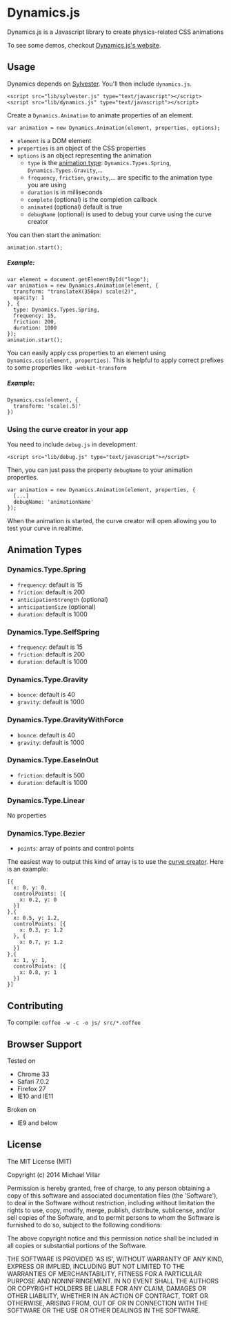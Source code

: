 # Dynamics.js
Dynamics.js is a Javascript library to create physics-related CSS animations

To see some demos, checkout [Dynamics.js's website](http://michaelvillar.github.io/dynamics.js).

## Usage
Dynamics depends on [Sylvester](https://github.com/jcoglan/sylvester). You'll then include `dynamics.js`.
```
<script src="lib/sylvester.js" type="text/javascript"></script>  
<script src="lib/dynamics.js" type="text/javascript"></script>  
```
Create a `Dynamics.Animation` to animate properties of an element.
```
var animation = new Dynamics.Animation(element, properties, options);
```
- `element` is a DOM element
- `properties` is an object of the CSS properties
- `options` is an object representing the animation
  - `type` is the [animation type](#animation-types): `Dynamics.Types.Spring`, `Dynamics.Types.Gravity`,...
  - `frequency`, `friction`, `gravity`,... are specific to the animation type you are using
  - `duration` is in milliseconds
  - `complete` (optional) is the completion callback
  - `animated` (optional) default is true
  - `debugName` (optional) is used to debug your curve using the curve creator 

You can then start the animation:
```
animation.start();
```

##### Example:
```
var element = document.getElementById("logo");
var animation = new Dynamics.Animation(element, {
  transform: "translateX(350px) scale(2)",
  opacity: 1
}, {
  type: Dynamics.Types.Spring,
  frequency: 15,
  friction: 200,
  duration: 1000
});
animation.start();
```

You can easily apply css properties to an element using `Dynamics.css(element, properties)`. This is helpful to apply correct prefixes to some properties like `-webkit-transform`
##### Example:
```
Dynamics.css(element, {
  transform: 'scale(.5)'
})
```

### Using the curve creator in your app
You need to include `debug.js` in development.
```
<script src="lib/debug.js" type="text/javascript"></script>  
```
Then, you can just pass the property `debugName` to your animation properties.
```
var animation = new Dynamics.Animation(element, properties, {
  [...]
  debugName: 'animationName'
});
```
When the animation is started, the curve creator will open allowing you to test your curve in realtime.

## Animation Types
### Dynamics.Type.Spring
- `frequency`: default is 15
- `friction`: default is 200
- `anticipationStrength` (optional)
- `anticipationSize` (optional)
- `duration`: default is 1000
    
### Dynamics.Type.SelfSpring
- `frequency`: default is 15
- `friction`: default is 200
- `duration`: default is 1000

### Dynamics.Type.Gravity
- `bounce`: default is 40
- `gravity`: default is 1000

### Dynamics.Type.GravityWithForce
- `bounce`: default is 40
- `gravity`: default is 1000

### Dynamics.Type.EaseInOut
- `friction`: default is 500
- `duration`: default is 1000

### Dynamics.Type.Linear
No properties

### Dynamics.Type.Bezier
- `points`: array of points and control points

The easiest way to output this kind of array is to use the [curve creator](http://michaelvillar.github.io/dynamics.js). Here is an example:
```
[{
  x: 0, y: 0,
  controlPoints: [{
    x: 0.2, y: 0
  }]
},{
  x: 0.5, y: 1.2,
  controlPoints: [{
    x: 0.3, y: 1.2
  }, {
    x: 0.7, y: 1.2
  }]
},{
  x: 1, y: 1,
  controlPoints: [{
    x: 0.8, y: 1
  }]
}]
```

## Contributing
To compile: `coffee -w -c -o js/ src/*.coffee`

## Browser Support
Tested on
- Chrome 33
- Safari 7.0.2
- Firefox 27
- IE10 and IE11

Broken on
- IE9 and below

## License

The MIT License (MIT)

Copyright (c) 2014 Michael Villar

Permission is hereby granted, free of charge, to any person obtaining a copy of this software and associated documentation files (the 'Software'), to deal in the Software without restriction, including without limitation the rights to use, copy, modify, merge, publish, distribute, sublicense, and/or sell copies of the Software, and to permit persons to whom the Software is furnished to do so, subject to the following conditions:

The above copyright notice and this permission notice shall be included in all copies or substantial portions of the Software.

THE SOFTWARE IS PROVIDED 'AS IS', WITHOUT WARRANTY OF ANY KIND, EXPRESS OR IMPLIED, INCLUDING BUT NOT LIMITED TO THE WARRANTIES OF MERCHANTABILITY, FITNESS FOR A PARTICULAR PURPOSE AND NONINFRINGEMENT. IN NO EVENT SHALL THE AUTHORS OR COPYRIGHT HOLDERS BE LIABLE FOR ANY CLAIM, DAMAGES OR OTHER LIABILITY, WHETHER IN AN ACTION OF CONTRACT, TORT OR OTHERWISE, ARISING FROM, OUT OF OR IN CONNECTION WITH THE SOFTWARE OR THE USE OR OTHER DEALINGS IN THE SOFTWARE.
